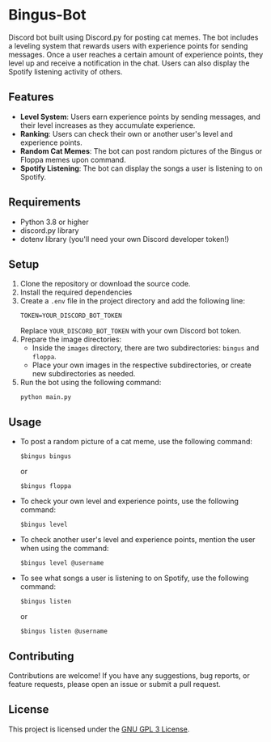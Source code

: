 # Bingus-Bot

Discord bot built using Discord.py for posting cat memes. The bot includes a leveling system that rewards users with experience points for sending messages. Once a user reaches a certain amount of experience points, they level up and receive a notification in the chat. Users can also display the Spotify listening activity of others.

## Features

- **Level System**: Users earn experience points by sending messages, and their level increases as they accumulate experience.
- **Ranking**: Users can check their own or another user's level and experience points.
- **Random Cat Memes**: The bot can post random pictures of the Bingus or Floppa memes upon command.
- **Spotify Listening**: The bot can display the songs a user is listening to on Spotify.

## Requirements

- Python 3.8 or higher
- discord.py library
- dotenv library (you'll need your own Discord developer token!)

## Setup

1. Clone the repository or download the source code.
2. Install the required dependencies
3. Create a `.env` file in the project directory and add the following line:
   ```
   TOKEN=YOUR_DISCORD_BOT_TOKEN
   ```
   Replace `YOUR_DISCORD_BOT_TOKEN` with your own Discord bot token.
4. Prepare the image directories:
   - Inside the `images` directory, there are two subdirectories: `bingus` and `floppa`.
   - Place your own images in the respective subdirectories, or create new subdirectories as needed.
5. Run the bot using the following command:
   ```
   python main.py
   ```

## Usage

- To post a random picture of a cat meme, use the following command:
  ```
  $bingus bingus
  ```
  or
  ```
  $bingus floppa
  ```
  
- To check your own level and experience points, use the following command:
  ```
  $bingus level
  ```
- To check another user's level and experience points, mention the user when using the command:
  ```
  $bingus level @username
  ```
- To see what songs a user is listening to on Spotify, use the following command:
  ```
  $bingus listen
  ```
  or
  ```
  $bingus listen @username
  ```

## Contributing

Contributions are welcome!
If you have any suggestions, bug reports, or feature requests, please open an issue or submit a pull request.

## License

This project is licensed under the [GNU GPL 3 License](https://www.gnu.org/licenses/gpl-3.0.en.html).
